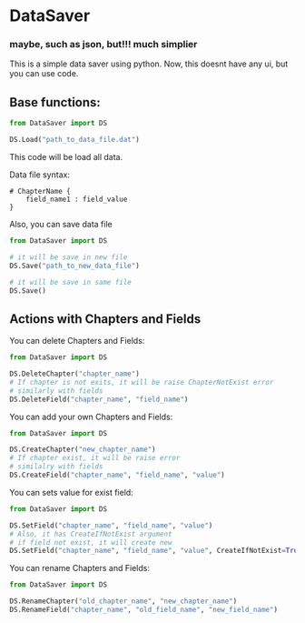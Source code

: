 

# DataSaver
### maybe, such as json, but!!! much simplier

This is a simple data saver using python.
Now, this doesnt have any ui, but you can use code.

## Base functions:

```python
from DataSaver import DS

DS.Load("path_to_data_file.dat")
```
This code will be load all data.

Data file syntax:
```
# ChapterName {
    field_name1 : field_value
}
```

Also, you can save data file

```python
from DataSaver import DS

# it will be save in new file
DS.Save("path_to_new_data_file")

# it will be save in same file
DS.Save()
```

## Actions with Chapters and Fields

You can delete Chapters and Fields:

```python
from DataSaver import DS

DS.DeleteChapter("chapter_name")
# If chapter is not exits, it will be raise ChapterNotExist error
# similarly with fields
DS.DeleteField("chapter_name", "field_name")
```

You can add your own Chapters and Fields:

```python
from DataSaver import DS

DS.CreateChapter("new_chapter_name")
# If chapter exist, it will be raise error
# similalry with fields
DS.CreateField("chapter_name", "field_name", "value")
```

You can sets value for exist field:

```python
from DataSaver import DS

DS.SetField("chapter_name", "field_name", "value")
# Also, it has CreateIfNotExist argument
# if field not exist, it will create new
DS.SetField("chapter_name", "field_name", "value", CreateIfNotExist=True)
```

You can rename Chapters and Fields:

```python
from DataSaver import DS

DS.RenameChapter("old_chapter_name", "new_chapter_name")
DS.RenameField("chapter_name", "old_field_name", "new_field_name")
```

